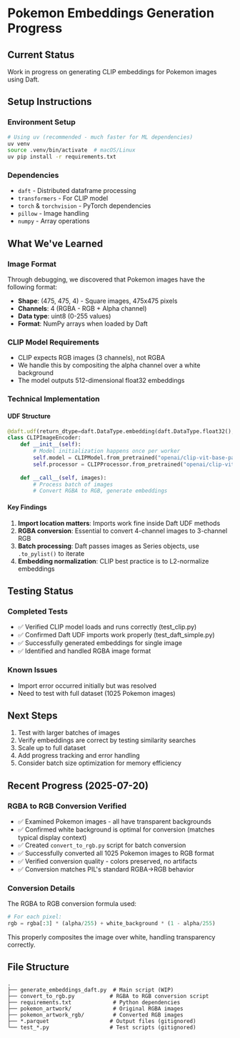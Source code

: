 # Pokemon Embeddings Generation Progress

## Current Status
Work in progress on generating CLIP embeddings for Pokemon images using Daft.

## Setup Instructions

### Environment Setup
```bash
# Using uv (recommended - much faster for ML dependencies)
uv venv
source .venv/bin/activate  # macOS/Linux
uv pip install -r requirements.txt
```

### Dependencies
- `daft` - Distributed dataframe processing
- `transformers` - For CLIP model
- `torch` & `torchvision` - PyTorch dependencies  
- `pillow` - Image handling
- `numpy` - Array operations

## What We've Learned

### Image Format
Through debugging, we discovered that Pokemon images have the following format:
- **Shape**: (475, 475, 4) - Square images, 475x475 pixels
- **Channels**: 4 (RGBA - RGB + Alpha channel)
- **Data type**: uint8 (0-255 values)
- **Format**: NumPy arrays when loaded by Daft

### CLIP Model Requirements
- CLIP expects RGB images (3 channels), not RGBA
- We handle this by compositing the alpha channel over a white background
- The model outputs 512-dimensional float32 embeddings

### Technical Implementation

#### UDF Structure
```python
@daft.udf(return_dtype=daft.DataType.embedding(daft.DataType.float32(), 512))
class CLIPImageEncoder:
    def __init__(self):
        # Model initialization happens once per worker
        self.model = CLIPModel.from_pretrained("openai/clip-vit-base-patch32")
        self.processor = CLIPProcessor.from_pretrained("openai/clip-vit-base-patch32")
    
    def __call__(self, images):
        # Process batch of images
        # Convert RGBA to RGB, generate embeddings
```

#### Key Findings
1. **Import location matters**: Imports work fine inside Daft UDF methods
2. **RGBA conversion**: Essential to convert 4-channel images to 3-channel RGB
3. **Batch processing**: Daft passes images as Series objects, use `.to_pylist()` to iterate
4. **Embedding normalization**: CLIP best practice is to L2-normalize embeddings

## Testing Status

### Completed Tests
- ✅ Verified CLIP model loads and runs correctly (test_clip.py)
- ✅ Confirmed Daft UDF imports work properly (test_daft_simple.py)
- ✅ Successfully generated embeddings for single image
- ✅ Identified and handled RGBA image format

### Known Issues
- Import error occurred initially but was resolved
- Need to test with full dataset (1025 Pokemon images)

## Next Steps
1. Test with larger batches of images
2. Verify embeddings are correct by testing similarity searches
3. Scale up to full dataset
4. Add progress tracking and error handling
5. Consider batch size optimization for memory efficiency

## Recent Progress (2025-07-20)

### RGBA to RGB Conversion Verified
- ✅ Examined Pokemon images - all have transparent backgrounds
- ✅ Confirmed white background is optimal for conversion (matches typical display context)
- ✅ Created `convert_to_rgb.py` script for batch conversion
- ✅ Successfully converted all 1025 Pokemon images to RGB format
- ✅ Verified conversion quality - colors preserved, no artifacts
- ✅ Conversion matches PIL's standard RGBA→RGB behavior

### Conversion Details
The RGBA to RGB conversion formula used:
```python
# For each pixel:
rgb = rgba[:3] * (alpha/255) + white_background * (1 - alpha/255)
```
This properly composites the image over white, handling transparency correctly.

## File Structure
```
.
├── generate_embeddings_daft.py  # Main script (WIP)
├── convert_to_rgb.py           # RGBA to RGB conversion script
├── requirements.txt             # Python dependencies
├── pokemon_artwork/             # Original RGBA images
├── pokemon_artwork_rgb/         # Converted RGB images
├── *.parquet                   # Output files (gitignored)
└── test_*.py                   # Test scripts (gitignored)
```